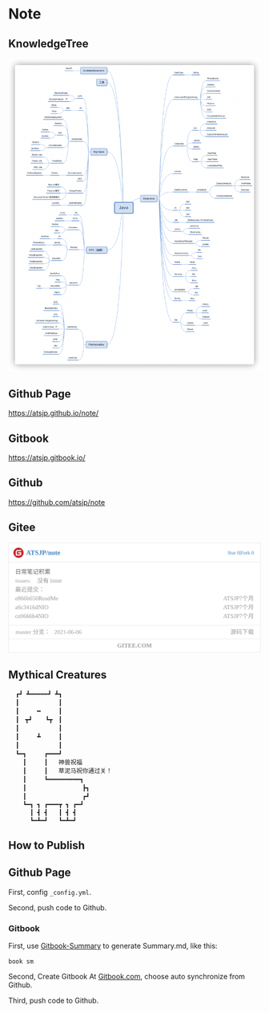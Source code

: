 # Note
## KnowledgeTree

![KnowledgeTree](README.assets/image-20211221214627583.png)

## Github Page

https://atsjp.github.io/note/

## Gitbook

https://atsjp.gitbook.io/

## Github

https://github.com/atsjp/note

## Gitee

[![ATSJP/note](README.assets/widget_card.svg)](https://gitee.com/atsjp/note)

## Mythical Creatures

```
  ┏┛ ┻━━━━━┛ ┻┓
  ┃　　　　　　 ┃
  ┃　　　━　　　┃
  ┃　┳┛　  ┗┳　┃
  ┃　　　　　　 ┃
  ┃　　　┻　　　┃
  ┃　　　　　　 ┃
  ┗━┓　　　┏━━━┛
    ┃　　　┃   神兽祝福
    ┃　　　┃   草泥马祝你通过关！
    ┃　　　┗━━━━━━━━━┓
    ┃　　　　　　　    ┣┓
    ┃　　　　         ┏┛
    ┗━┓ ┓ ┏━━━┳ ┓ ┏━┛
      ┃ ┫ ┫   ┃ ┫ ┫
      ┗━┻━┛   ┗━┻━┛
```

## How to Publish

## Github Page

First, config `_config.yml`.

Second, push code to Github.

### Gitbook

First, use [Gitbook-Summary](https://github.com/imfly/gitbook-summary) to generate Summary.md, like this:

```shell
book sm
```
Second, Create Gitbook At [Gitbook.com](https://www.gitbook.com/), choose auto synchronize from Github.

Third, push code to Github.









